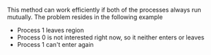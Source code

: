 This method can work efficiently if both of the processes always run mutually.
The problem resides in the following example

- Process 1 leaves region
- Process 0 is not interested right now, so it neither enters or leaves
- Process 1 can't enter again
